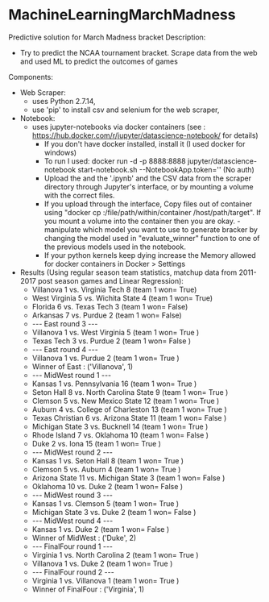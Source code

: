 # MachineLearningMarchMadness
Predictive solution for March Madness bracket
Description: 
  - Try to predict the NCAA tournament bracket. Scrape data from the web and used ML to predict the outcomes of games

Components:
  - Web Scraper:
    - uses Python 2.7.14,
    - use 'pip' to install csv and selenium for the web scraper,
  - Notebook:
    - uses jupyter-notebooks via docker containers (see : https://hub.docker.com/r/jupyter/datascience-notebook/ for details) 
      - If you don't have docker installed, install it (I used docker for windows)
      - To run I used: docker run -d -p 8888:8888 jupyter/datascience-notebook start-notebook.sh --NotebookApp.token='' (No auth)
      - Upload the and the '.ipynb' and the CSV data from the scraper directory through Jupyter's interface, or by mounting a volume with the       correct files.
      - If you upload through the interface, Copy files out of container using "docker cp <containerId>:/file/path/within/container       /host/path/target". If you mount a volume into the container then you are okay.
      -manipulate which model you want to use to generate bracker by changing the model used in "evaluate_winner" function to one of the previous models used in the notebook.
      - If your python kernels keep dying increase the Memory allowed for docker containers in Docker > Settings
  - Results (Using regular season team statistics, matchup data from 2011-2017 post season games and Linear Regression):
    - Villanova 1  vs.  Virginia Tech 8 (team 1 won= True)   
    - West Virginia 5  vs.  Wichita State 4 (team 1 won= True)
    - Florida 6  vs.  Texas Tech 3 (team 1 won= False)
    - Arkansas 7  vs.  Purdue 2 (team 1 won= False)
    - --- East  round  3 ---
    - Villanova 1  vs.  West Virginia 5 (team 1 won= True )
    - Texas Tech 3  vs.  Purdue 2 (team 1 won= False )
    - --- East  round  4 ---
    - Villanova 1  vs.  Purdue 2 (team 1 won= True )
    - Winner of  East : ('Villanova', 1)
    - --- MidWest  round  1 ---
    - Kansas 1  vs.  Pennsylvania 16 (team 1 won= True )
    - Seton Hall 8  vs.  North Carolina State 9 (team 1 won= True )
    - Clemson 5  vs.  New Mexico State 12 (team 1 won= True )
    - Auburn 4  vs.  College of Charleston 13 (team 1 won= True )
    - Texas Christian 6  vs.  Arizona State 11 (team 1 won= False )
    - Michigan State 3  vs.  Bucknell 14 (team 1 won= True )
    - Rhode Island 7  vs.  Oklahoma 10 (team 1 won= False )
    - Duke 2  vs.  Iona 15 (team 1 won= True )
    - --- MidWest  round  2 ---
    - Kansas 1  vs.  Seton Hall 8 (team 1 won= True )
    - Clemson 5  vs.  Auburn 4 (team 1 won= True )
    - Arizona State 11  vs.  Michigan State 3 (team 1 won= False )
    - Oklahoma 10  vs.  Duke 2 (team 1 won= False )
    - --- MidWest  round  3 ---
    - Kansas 1  vs.  Clemson 5 (team 1 won= True )
    - Michigan State 3  vs.  Duke 2 (team 1 won= False )
    - --- MidWest  round  4 ---
    - Kansas 1  vs.  Duke 2 (team 1 won= False )
    - Winner of  MidWest : ('Duke', 2)
    - --- FinalFour  round  1 ---
    - Virginia 1  vs.  North Carolina 2 (team 1 won= True )
    - Villanova 1  vs.  Duke 2 (team 1 won= True )
    - --- FinalFour  round  2 ---
    - Virginia 1  vs.  Villanova 1 (team 1 won= True )
    - Winner of  FinalFour : ('Virginia', 1)

